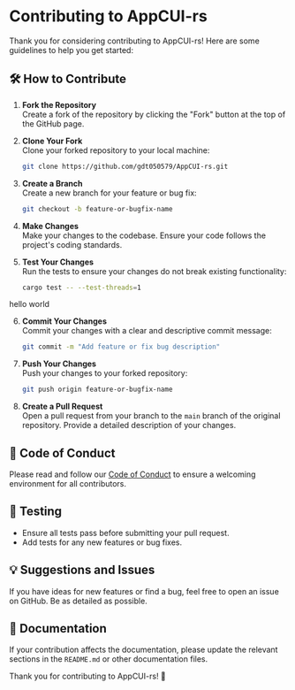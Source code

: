 # Contributing to AppCUI-rs

Thank you for considering contributing to AppCUI-rs! Here are some guidelines to help you get started:

## 🛠️ How to Contribute

1. **Fork the Repository**  
   Create a fork of the repository by clicking the "Fork" button at the top of the GitHub page.

2. **Clone Your Fork**  
   Clone your forked repository to your local machine:
   ```bash
   git clone https://github.com/gdt050579/AppCUI-rs.git
   ```

3. **Create a Branch**  
   Create a new branch for your feature or bug fix:
   ```bash
   git checkout -b feature-or-bugfix-name
   ```

4. **Make Changes**  
   Make your changes to the codebase. Ensure your code follows the project's coding standards.


5. **Test Your Changes**  
   Run the tests to ensure your changes do not break existing functionality:
   ```bash
   cargo test -- --test-threads=1
   ```

hello world

6. **Commit Your Changes**  
   Commit your changes with a clear and descriptive commit message:
   ```bash
   git commit -m "Add feature or fix bug description"
   ```

7. **Push Your Changes**  
   Push your changes to your forked repository:
   ```bash
   git push origin feature-or-bugfix-name
   ```

8. **Create a Pull Request**  
   Open a pull request from your branch to the `main` branch of the original repository. Provide a detailed description of your changes.

## 📜 Code of Conduct

Please read and follow our [Code of Conduct](CODE_OF_CONDUCT.md) to ensure a welcoming environment for all contributors.

## 🧪 Testing

- Ensure all tests pass before submitting your pull request.
- Add tests for any new features or bug fixes.

## 💡 Suggestions and Issues

If you have ideas for new features or find a bug, feel free to open an issue on GitHub. Be as detailed as possible.

## 📝 Documentation

If your contribution affects the documentation, please update the relevant sections in the `README.md` or other documentation files.

Thank you for contributing to AppCUI-rs! 🎉
